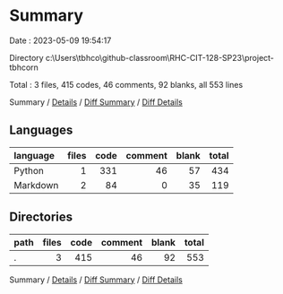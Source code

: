 # Summary

Date : 2023-05-09 19:54:17

Directory c:\\Users\\tbhco\\github-classroom\\RHC-CIT-128-SP23\\project-tbhcorn

Total : 3 files,  415 codes, 46 comments, 92 blanks, all 553 lines

Summary / [Details](details.md) / [Diff Summary](diff.md) / [Diff Details](diff-details.md)

## Languages
| language | files | code | comment | blank | total |
| :--- | ---: | ---: | ---: | ---: | ---: |
| Python | 1 | 331 | 46 | 57 | 434 |
| Markdown | 2 | 84 | 0 | 35 | 119 |

## Directories
| path | files | code | comment | blank | total |
| :--- | ---: | ---: | ---: | ---: | ---: |
| . | 3 | 415 | 46 | 92 | 553 |

Summary / [Details](details.md) / [Diff Summary](diff.md) / [Diff Details](diff-details.md)